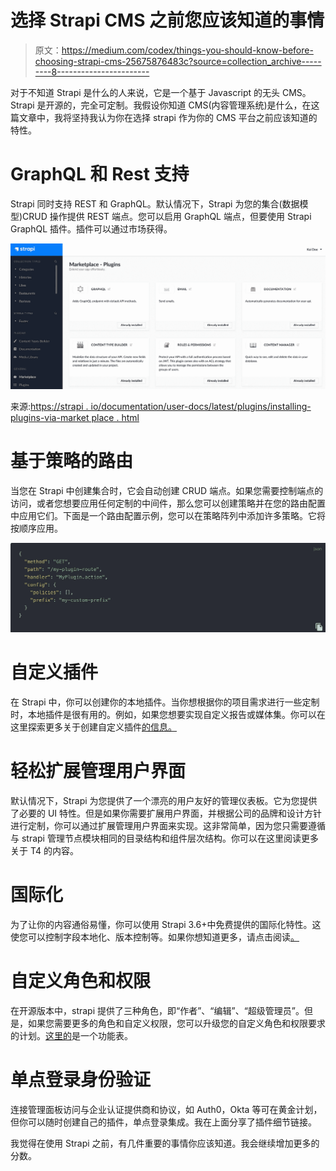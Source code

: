 # 选择 Strapi CMS 之前您应该知道的事情

> 原文：<https://medium.com/codex/things-you-should-know-before-choosing-strapi-cms-25675876483c?source=collection_archive---------8----------------------->

对于不知道 Strapi 是什么的人来说，它是一个基于 Javascript 的无头 CMS。Strapi 是开源的，完全可定制。我假设你知道 CMS(内容管理系统)是什么，在这篇文章中，我将坚持我认为你在选择 strapi 作为你的 CMS 平台之前应该知道的特性。

# GraphQL 和 Rest 支持

Strapi 同时支持 REST 和 GraphQL。默认情况下，Strapi 为您的集合(数据模型)CRUD 操作提供 REST 端点。您可以启用 GraphQL 端点，但要使用 Strapi GraphQL 插件。插件可以通过市场获得。

![](img/c37316d891664595c82d1fb31dc43701.png)

来源:[https://strapi . io/documentation/user-docs/latest/plugins/installing-plugins-via-market place . html](https://strapi.io/documentation/user-docs/latest/plugins/installing-plugins-via-marketplace.html)

# 基于策略的路由

当您在 Strapi 中创建集合时，它会自动创建 CRUD 端点。如果您需要控制端点的访问，或者您想要应用任何定制的中间件，那么您可以创建策略并在您的路由配置中应用它们。下面是一个路由配置示例，您可以在策略阵列中添加许多策略。它将按顺序应用。

![](img/a2da6354c142155d53b4ebec8030cb34.png)

# 自定义插件

在 Strapi 中，你可以创建你的本地插件。当你想根据你的项目需求进行一些定制时，本地插件是很有用的。例如，如果您想要实现自定义报告或媒体集。你可以在这里探索更多关于创建自定义插件[的信息。](https://strapi.io/documentation/user-docs/latest/plugins/introduction-to-plugins.html)

# 轻松扩展管理用户界面

默认情况下，Strapi 为您提供了一个漂亮的用户友好的管理仪表板。它为您提供了必要的 UI 特性。但是如果你需要扩展用户界面，并根据公司的品牌和设计方针进行定制，你可以通过扩展管理用户界面来实现。这非常简单，因为您只需要遵循与 strapi 管理节点模块相同的目录结构和组件层次结构。你可以在这里阅读更多关于 T4 的内容。

# 国际化

为了让你的内容通俗易懂，你可以使用 Strapi 3.6+中免费提供的国际化特性。这使您可以控制字段本地化、版本控制等。如果你想知道更多，请点击阅读[。](https://strapi.io/blog/announcing-content-internationalization-v3-6)

# 自定义角色和权限

在开源版本中，strapi 提供了三种角色，即“作者”、“编辑”、“超级管理员”。但是，如果您需要更多的角色和自定义权限，您可以升级您的自定义角色和权限要求的计划。[这里的](https://strapi.io/pricing-self-hosted)是一个功能表。

# 单点登录身份验证

连接管理面板访问与企业认证提供商和协议，如 Auth0，Okta 等可在黄金计划，但你可以随时创建自己的插件，单点登录集成。我在上面分享了插件细节链接。

我觉得在使用 Strapi 之前，有几件重要的事情你应该知道。我会继续增加更多的分数。